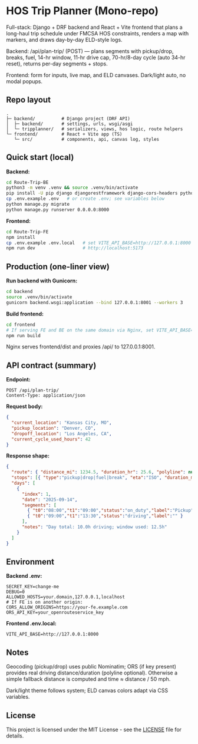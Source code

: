 # HOS Trip Planner (Mono-repo)

Full-stack: Django + DRF backend and React + Vite frontend that plans a long-haul trip schedule under FMCSA HOS constraints, renders a map with markers, and draws day-by-day ELD-style logs.

Backend: /api/plan-trip/ (POST) — plans segments with pickup/drop, breaks, fuel, 14-hr window, 11-hr drive cap, 70-hr/8-day cycle (auto 34-hr reset), returns per-day segments + stops.

Frontend: form for inputs, live map, and ELD canvases. Dark/light auto, no modal popups.

## Repo layout
```
.
├─ backend/          # Django project (DRF API)
│  ├─ backend/       # settings, urls, wsgi/asgi
│  └─ tripplanner/   # serializers, views, hos logic, route helpers
└─ frontend/         # React + Vite app (TS)
   └─ src/           # components, api, canvas log, styles
```

## Quick start (local)

**Backend:**

```bash
cd Route-Trip-BE
python3 -m venv .venv && source .venv/bin/activate
pip install -U pip django djangorestframework django-cors-headers python-dotenv requests gunicorn
cp .env.example .env   # or create .env; see variables below
python manage.py migrate
python manage.py runserver 0.0.0.0:8000
```

**Frontend:**

```bash
cd Route-Trip-FE
npm install
cp .env.example .env.local   # set VITE_API_BASE=http://127.0.0.1:8000
npm run dev                  # http://localhost:5173
```

## Production (one-liner view)

**Run backend with Gunicorn:**

```bash
cd backend
source .venv/bin/activate
gunicorn backend.wsgi:application --bind 127.0.0.1:8001 --workers 3
```

**Build frontend:**

```bash
cd frontend
# If serving FE and BE on the same domain via Nginx, set VITE_API_BASE= (empty)
npm run build
```

Nginx serves frontend/dist and proxies /api/ to 127.0.0.1:8001.

## API contract (summary)

**Endpoint:**

```
POST /api/plan-trip/
Content-Type: application/json
```

**Request body:**

```json
{
  "current_location": "Kansas City, MO",
  "pickup_location": "Denver, CO",
  "dropoff_location": "Los Angeles, CA",
  "current_cycle_used_hours": 42
}
```

**Response shape:**

```json
{
  "route": { "distance_mi": 1234.5, "duration_hr": 25.6, "polyline": null | "encoded_polyline" },
  "stops": [{ "type":"pickup|drop|fuel|break", "eta":"ISO", "duration_min":30 }],
  "days": [
    {
      "index": 1,
      "date": "2025-09-14",
      "segments": [
        { "t0":"08:00","t1":"09:00","status":"on_duty","label":"Pickup" },
        { "t0":"09:00","t1":"13:30","status":"driving","label":"" }
      ],
      "notes": "Day total: 10.0h driving; window used: 12.5h"
    }
  ]
}
```

## Environment

**Backend .env:**

```
SECRET_KEY=change-me
DEBUG=0
ALLOWED_HOSTS=your.domain,127.0.0.1,localhost
# If FE is on another origin:
CORS_ALLOW_ORIGINS=https://your-fe.example.com
ORS_API_KEY=your_openrouteservice_key
```

**Frontend .env.local:**

```
VITE_API_BASE=http://127.0.0.1:8000
```

## Notes

Geocoding (pickup/drop) uses public Nominatim; ORS (if key present) provides real driving distance/duration (polyline optional). Otherwise a simple fallback distance is computed and time ≈ distance / 50 mph.

Dark/light theme follows system; ELD canvas colors adapt via CSS variables.

## License

This project is licensed under the MIT License - see the [LICENSE](LICENSE) file for details.